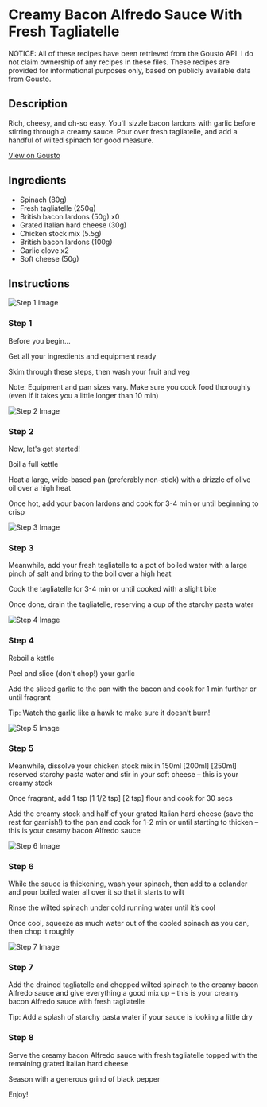 # Creamy Bacon Alfredo Sauce With Fresh Tagliatelle

NOTICE: All of these recipes have been retrieved from the Gousto API. I do not claim ownership of any recipes in these files. These recipes are provided for informational purposes only, based on publicly available data from Gousto.

## Description

Rich, cheesy, and oh-so easy. You'll sizzle bacon lardons with garlic before stirring through a creamy sauce. Pour over fresh tagliatelle, and add a handful of wilted spinach for good measure.

[View on Gousto](https://www.gousto.co.uk/recipes/cookbook/creamy-bacon-alfredo-sauce-with-fresh-tagliatelle)

## Ingredients

- Spinach (80g)
- Fresh tagliatelle (250g)
- British bacon lardons (50g) x0
- Grated Italian hard cheese (30g)
- Chicken stock mix (5.5g)
- British bacon lardons (100g)
- Garlic clove x2
- Soft cheese (50g)

## Instructions

![Step 1 Image](https://production-media.gousto.co.uk/cms/recipe-step-image/Admin10mm-Step-1-2-1683884360309-x200.jpg)

### Step 1

Before you begin...

Get all your ingredients and equipment ready

Skim through these steps, then wash your fruit and veg

Note: Equipment and pan sizes vary. Make sure you cook food thoroughly (even if it takes you a little longer than 10 min)

![Step 2 Image](https://production-media.gousto.co.uk/cms/recipe-step-image/step-2-1683884363782-x200.jpg)

### Step 2

Now, let's get started!

Boil a full kettle

Heat a large, wide-based pan (preferably non-stick) with a drizzle of olive oil over a high heat

Once hot, add your bacon lardons and cook for 3-4 min or until beginning to crisp

![Step 3 Image](https://production-media.gousto.co.uk/cms/recipe-step-image/step-3-1683884368141-x200.jpg)

### Step 3

Meanwhile, add your fresh tagliatelle to a pot of boiled water with a large pinch of salt and bring to the boil over a high heat

Cook the tagliatelle for 3-4 min or until cooked with a slight bite

Once done, drain the tagliatelle, reserving a cup of the starchy pasta water

![Step 4 Image](https://production-media.gousto.co.uk/cms/recipe-step-image/step-4-1683884374412-x200.jpg)

### Step 4

Reboil a kettle

Peel and slice (don't chop!) your garlic

Add the sliced garlic to the pan with the bacon and cook for 1 min further or until fragrant

Tip: Watch the garlic like a hawk to make sure it doesn’t burn!

![Step 5 Image](https://production-media.gousto.co.uk/cms/recipe-step-image/step-5-1683884377851-x200.jpg)

### Step 5

Meanwhile, dissolve your chicken stock mix in 150ml <span class="text-purple">[200ml]</span> <span class="text-danger">[250ml] </span>reserved starchy pasta water and stir in your soft cheese – this is your creamy stock

Once fragrant, add 1 tsp <span class="text-purple">[1 1/2 tsp]</span> <span class="text-danger">[2 tsp]</span> flour and cook for 30 secs

Add the creamy stock and half of your grated Italian hard cheese (save the rest for garnish!) to the pan and cook for 1-2 min or until starting to thicken – this is your creamy bacon Alfredo sauce

![Step 6 Image](https://production-media.gousto.co.uk/cms/recipe-step-image/step-6-1683884381834-x200.jpg)

### Step 6

While the sauce is thickening, wash your spinach, then add to a colander and pour boiled water all over it so that it starts to wilt

Rinse the wilted spinach under cold running water until it’s cool

Once cool, squeeze as much water out of the cooled spinach as you can, then chop it roughly

![Step 7 Image](https://production-media.gousto.co.uk/cms/recipe-step-image/step-7-1683884622854-x200.jpg)

### Step 7

Add the drained tagliatelle and chopped wilted spinach to the creamy bacon Alfredo sauce and give everything a good mix up – this is your creamy bacon Alfredo sauce with fresh tagliatelle

Tip: Add a splash of starchy pasta water if your sauce is looking a little dry

### Step 8

Serve the creamy bacon Alfredo sauce with fresh tagliatelle topped with the remaining grated Italian hard cheese

Season with a generous grind of black pepper

Enjoy!

